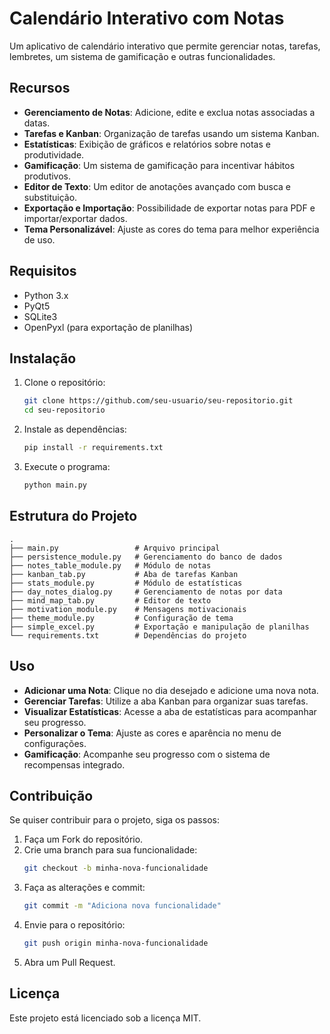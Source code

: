 # Calendário Interativo com Notas

Um aplicativo de calendário interativo que permite gerenciar notas, tarefas, lembretes, um sistema de gamificação e outras funcionalidades.

## Recursos

- **Gerenciamento de Notas**: Adicione, edite e exclua notas associadas a datas.
- **Tarefas e Kanban**: Organização de tarefas usando um sistema Kanban.
- **Estatísticas**: Exibição de gráficos e relatórios sobre notas e produtividade.
- **Gamificação**: Um sistema de gamificação para incentivar hábitos produtivos.
- **Editor de Texto**: Um editor de anotações avançado com busca e substituição.
- **Exportação e Importação**: Possibilidade de exportar notas para PDF e importar/exportar dados.
- **Tema Personalizável**: Ajuste as cores do tema para melhor experiência de uso.

## Requisitos

- Python 3.x
- PyQt5
- SQLite3
- OpenPyxl (para exportação de planilhas)

## Instalação

1. Clone o repositório:
   ```sh
   git clone https://github.com/seu-usuario/seu-repositorio.git
   cd seu-repositorio
   ```
2. Instale as dependências:
   ```sh
   pip install -r requirements.txt
   ```
3. Execute o programa:
   ```sh
   python main.py
   ```

## Estrutura do Projeto

```
.
├── main.py                 # Arquivo principal
├── persistence_module.py   # Gerenciamento do banco de dados
├── notes_table_module.py   # Módulo de notas
├── kanban_tab.py           # Aba de tarefas Kanban
├── stats_module.py         # Módulo de estatísticas
├── day_notes_dialog.py     # Gerenciamento de notas por data
├── mind_map_tab.py         # Editor de texto
├── motivation_module.py    # Mensagens motivacionais
├── theme_module.py         # Configuração de tema
├── simple_excel.py         # Exportação e manipulação de planilhas
└── requirements.txt        # Dependências do projeto
```

## Uso

- **Adicionar uma Nota**: Clique no dia desejado e adicione uma nova nota.
- **Gerenciar Tarefas**: Utilize a aba Kanban para organizar suas tarefas.
- **Visualizar Estatísticas**: Acesse a aba de estatísticas para acompanhar seu progresso.
- **Personalizar o Tema**: Ajuste as cores e aparência no menu de configurações.
- **Gamificação**: Acompanhe seu progresso com o sistema de recompensas integrado.

## Contribuição

Se quiser contribuir para o projeto, siga os passos:
1. Faça um Fork do repositório.
2. Crie uma branch para sua funcionalidade:
   ```sh
   git checkout -b minha-nova-funcionalidade
   ```
3. Faça as alterações e commit:
   ```sh
   git commit -m "Adiciona nova funcionalidade"
   ```
4. Envie para o repositório:
   ```sh
   git push origin minha-nova-funcionalidade
   ```
5. Abra um Pull Request.

## Licença

Este projeto está licenciado sob a licença MIT.

